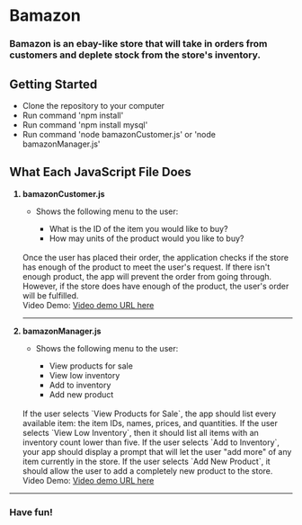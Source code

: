 <h1>Bamazon</h1>
<h3>Bamazon is an ebay-like store that will take in orders from customers and deplete stock from the store's inventory.</h3>

<h2>Getting Started</h2>
<ul>
<li>Clone the repository to your computer</li>
<li>Run command 'npm install'</li>
<li>Run command 'npm install mysql'</li>
<li>Run command 'node bamazonCustomer.js' or 'node bamazonManager.js'</li>
</ul>

<h2>What Each JavaScript File Does</h2>
<ol>
<strong><li>bamazonCustomer.js</li></strong>
<ul>
<li>Shows the following menu to the user:</li>
<ul>
<li>What is the ID of the item you would like to buy?</li>
<li>How may units of the product would you like to buy?</li>
</ul>
</ul>
<br />
   Once the user has placed their order, the application checks if the store has enough of the product to meet the user's request. If there isn't enough product, the app will prevent the order from going through. However, if the store does have enough of the product, the user's order will be fulfilled.
   <br />
   Video Demo: <a href="#">Video demo URL here</a>
 <hr />
<strong><li>bamazonManager.js</li></strong>
<ul>
<li>Shows the following menu to the user:</li>
<ul>
<li>View products for sale</li>
<li>View low inventory</li>
<li>Add to inventory</li>
<li>Add new product</li>
</ul>
</ul>
<br />
If the user selects `View Products for Sale`, the app should list every available item: the item IDs, names, prices, and quantities. If the user selects `View Low Inventory`, then it should list all items with an inventory count lower than five. If the user selects `Add to Inventory`, your app should display a prompt that will let the user  "add more" of any item currently in the store. If the user selects `Add New Product`, it should allow the user to add a completely new product to the store.
<br />
Video Demo: <a href="#">Video demo URL here</a>
</ol>
<hr />
<h3>Have fun!</h3>